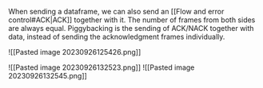 When sending a dataframe, we can also send an [[Flow and error control#ACK|ACK]] together with it.
The number of frames from both sides are always equal.
Piggybacking is the sending of ACK/NACK together with data, instead of sending the acknowledgment frames individually.

![[Pasted image 20230926125426.png]]

![[Pasted image 20230926132523.png]]
![[Pasted image 20230926132545.png]]
